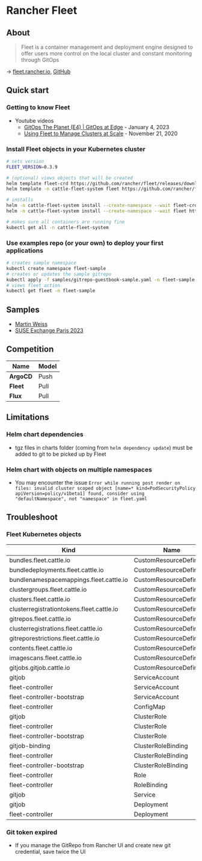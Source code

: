 # Rancher Fleet

## About

> Fleet is a container management and deployment engine designed to offer users more control on the local cluster and constant monitoring through GitOps

→ [fleet.rancher.io](https://fleet.rancher.io/), [GitHub](https://github.com/rancher/fleet)

## Quick start

### Getting to know Fleet

* Youtube videos
  * [GitOps The Planet (E4) | GitOps at Edge](https://www.youtube.com/watch?v=OPbgvBSAO9U) - January 4, 2023
  * [Using Fleet to Manage Clusters at Scale](https://www.youtube.com/watch?v=8gXbxt3AjdE&t=723s) - November 21, 2020

### Install Fleet objects in your Kubernetes cluster

```bash
# sets version
FLEET_VERSION=0.3.9

# (optional) views objects that will be created
helm template fleet-crd https://github.com/rancher/fleet/releases/download/v${FLEET_VERSION}/fleet-crd-${FLEET_VERSION}.tgz > temp/fleet-crd.yaml
helm template -n cattle-fleet-system fleet https://github.com/rancher/fleet/releases/download/v${FLEET_VERSION}/fleet-${FLEET_VERSION}.tgz > temp/fleet.yaml

# installs
helm -n cattle-fleet-system install --create-namespace --wait fleet-crd https://github.com/rancher/fleet/releases/download/v${FLEET_VERSION}/fleet-crd-${FLEET_VERSION}.tgz
helm -n cattle-fleet-system install --create-namespace --wait fleet https://github.com/rancher/fleet/releases/download/v${FLEET_VERSION}/fleet-${FLEET_VERSION}.tgz

# makes sure all containers are running fine
kubectl get all -n cattle-fleet-system
```

### Use examples repo (or your own) to deploy your first applications

```bash
# creates sample namespace
kubectl create namespace fleet-sample
# creates or updates the sample gitrepo
kubectl apply -f samples/gitrepo-guestbook-sample.yaml -n fleet-sample
# views fleet action
kubectl get fleet -n fleet-sample
```

## Samples

* [Martin Weiss](https://github.com/Martin-Weiss/rancher-fleet)
* [SUSE Exchange Paris 2023](https://github.com/devpro/helm-charts/tree/main/samples/suse-exchange-paris-2023)

## Competition

Name       | Model
-----------|------
**ArgoCD** | Push
**Fleet**  | Pull
**Flux**   | Pull

## Limitations

### Helm chart dependencies

* tgz files in charts folder (coming from `helm dependency update`) must be added to git to be picked up by Fleet

### Helm chart with objects on multiple namespaces

* You may encounter the issue `Error while running post render on files: invalid cluster scoped object [name=* kind=PodSecurityPolicy apiVersion=policy/v1beta1] found, consider using "defaultNamespace", not "namespace" in fleet.yaml`

## Troubleshoot

### Fleet Kubernetes objects

Kind                                      | Name
------------------------------------------|-------------------------
bundles.fleet.cattle.io                   | CustomResourceDefinition
bundledeployments.fleet.cattle.io         | CustomResourceDefinition
bundlenamespacemappings.fleet.cattle.io   | CustomResourceDefinition
clustergroups.fleet.cattle.io             | CustomResourceDefinition
clusters.fleet.cattle.io                  | CustomResourceDefinition
clusterregistrationtokens.fleet.cattle.io | CustomResourceDefinition
gitrepos.fleet.cattle.io                  | CustomResourceDefinition
clusterregistrations.fleet.cattle.io      | CustomResourceDefinition
gitreporestrictions.fleet.cattle.io       | CustomResourceDefinition
contents.fleet.cattle.io                  | CustomResourceDefinition
imagescans.fleet.cattle.io                | CustomResourceDefinition
gitjobs.gitjob.cattle.io                  | CustomResourceDefinition
gitjob                                    | ServiceAccount
fleet-controller                          | ServiceAccount
fleet-controller-bootstrap                | ServiceAccount
fleet-controller                          | ConfigMap
gitjob                                    | ClusterRole
fleet-controller                          | ClusterRole
fleet-controller-bootstrap                | ClusterRole
gitjob-binding                            | ClusterRoleBinding
fleet-controller                          | ClusterRoleBinding
fleet-controller-bootstrap                | ClusterRoleBinding
fleet-controller                          | Role
fleet-controller                          | RoleBinding
gitjob                                    | Service
gitjob                                    | Deployment
fleet-controller                          | Deployment

### Git token expired

* If you manage the GitRepo from Rancher UI and create new git credential, save twice the UI
